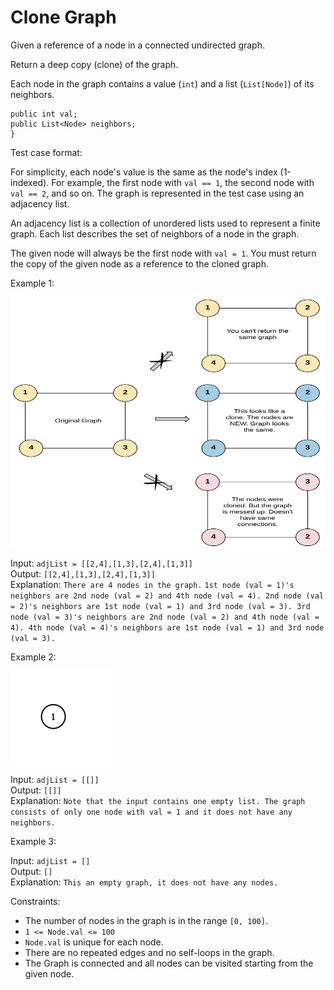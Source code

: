 # Clone Graph

Given a reference of a node in a connected undirected graph.

Return a deep copy (clone) of the graph.

Each node in the graph contains a value (`int`) and a list (`List[Node]`) of its neighbors.

```class Node {
public int val;
public List<Node> neighbors;
}
```

Test case format:

For simplicity, each node's value is the same as the node's index (1-indexed). For example, the first node with `val == 1`, the second node with `val == 2`, and so on. The graph is represented in the test case using an adjacency list.

An adjacency list is a collection of unordered lists used to represent a finite graph. Each list describes the set of neighbors of a node in the graph.

The given node will always be the first node with `val = 1`. You must return the copy of the given node as a reference to the cloned graph.

Example 1:

<img src="./clone_graph.png" alt="The Star Graph" width="600" height="400" />

Input: `adjList = [[2,4],[1,3],[2,4],[1,3]]`\
Output: `[[2,4],[1,3],[2,4],[1,3]]`\
Explanation: `There are 4 nodes in the graph.`
`1st node (val = 1)'s neighbors are 2nd node (val = 2) and 4th node (val = 4).
2nd node (val = 2)'s neighbors are 1st node (val = 1) and 3rd node (val = 3).
3rd node (val = 3)'s neighbors are 2nd node (val = 2) and 4th node (val = 4).
4th node (val = 4)'s neighbors are 1st node (val = 1) and 3rd node (val = 3).`

Example 2:

![The Star Graph](./graph.png "Star Graph")

Input: `adjList = [[]]`\
Output: `[[]]`\
Explanation: `Note that the input contains one empty list. The graph consists of only one node with val = 1 and it does not have any neighbors.`

Example 3:

Input: `adjList = []`\
Output: `[]`\
Explanation: `This an empty graph, it does not have any nodes.`

Constraints:

- The number of nodes in the graph is in the range `[0, 100]`.
- `1 <= Node.val <= 100`
- `Node.val` is unique for each node.
- There are no repeated edges and no self-loops in the graph.
- The Graph is connected and all nodes can be visited starting from the given node.
